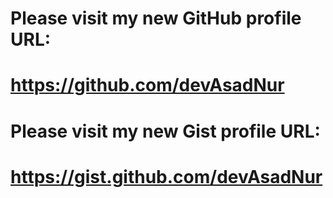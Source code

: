 # Please visit my new GitHub profile URL:
<h1><a href="https://github.com/devAsadNur">https://github.com/devAsadNur</a></h1>

# Please visit my new Gist profile URL:
<h1><a href="https://gist.github.com/devAsadNur">https://gist.github.com/devAsadNur</a></h1>
